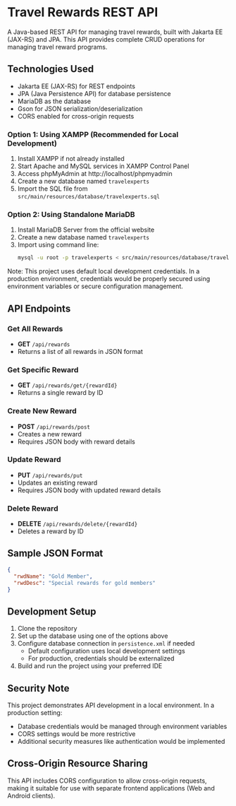 # Travel Rewards REST API

A Java-based REST API for managing travel rewards, built with Jakarta EE (JAX-RS) and JPA. This API provides complete CRUD operations for managing travel reward programs.

## Technologies Used
- Jakarta EE (JAX-RS) for REST endpoints
- JPA (Java Persistence API) for database persistence
- MariaDB as the database
- Gson for JSON serialization/deserialization
- CORS enabled for cross-origin requests

### Option 1: Using XAMPP (Recommended for Local Development)
1. Install XAMPP if not already installed
2. Start Apache and MySQL services in XAMPP Control Panel
3. Access phpMyAdmin at http://localhost/phpmyadmin
4. Create a new database named `travelexperts`
5. Import the SQL file from `src/main/resources/database/travelexperts.sql`

### Option 2: Using Standalone MariaDB
1. Install MariaDB Server from the official website
2. Create a new database named `travelexperts`
3. Import using command line:
   ```bash
   mysql -u root -p travelexperts < src/main/resources/database/travelexperts.sql
      ```

Note: This project uses default local development credentials. In a production environment, credentials would be properly secured using environment variables or secure configuration management.

## API Endpoints

### Get All Rewards
- **GET** `/api/rewards`
- Returns a list of all rewards in JSON format

### Get Specific Reward
- **GET** `/api/rewards/get/{rewardId}`
- Returns a single reward by ID

### Create New Reward
- **POST** `/api/rewards/post`
- Creates a new reward
- Requires JSON body with reward details

### Update Reward
- **PUT** `/api/rewards/put`
- Updates an existing reward
- Requires JSON body with updated reward details

### Delete Reward
- **DELETE** `/api/rewards/delete/{rewardId}`
- Deletes a reward by ID

## Sample JSON Format
```json
{
  "rwdName": "Gold Member",
  "rwdDesc": "Special rewards for gold members"
}
```

## Development Setup
1. Clone the repository
2. Set up the database using one of the options above
3. Configure database connection in `persistence.xml` if needed
    - Default configuration uses local development settings
    - For production, credentials should be externalized
4. Build and run the project using your preferred IDE

## Security Note
This project demonstrates API development in a local environment. In a production setting:
- Database credentials would be managed through environment variables
- CORS settings would be more restrictive
- Additional security measures like authentication would be implemented

## Cross-Origin Resource Sharing
This API includes CORS configuration to allow cross-origin requests, making it suitable for use with separate frontend applications (Web and Android clients).